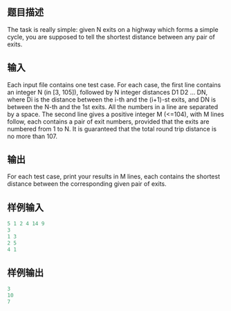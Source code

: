 ## 题目描述

The task is really simple: given N exits on a highway which forms a simple cycle, you are supposed to tell the shortest distance between any pair of exits.

## 输入

Each input file contains one test case. For each case, the first line contains an integer N (in [3, 105]), followed by N integer distances D1 D2 ... DN, where Di is the distance between the i-th and the (i+1)-st exits, and DN is between the N-th and the 1st exits. All the numbers in a line are separated by a space. The second line gives a positive integer M (<=104), with M lines follow, each contains a pair of exit numbers, provided that the exits are numbered from 1 to N. It is guaranteed that the total round trip distance is no more than 107.

## 输出

For each test case, print your results in M lines, each contains the shortest distance between the corresponding given pair of exits.

## 样例输入

```c++
5 1 2 4 14 9
3
1 3
2 5
4 1
```

## 样例输出

```c++
3
10
7
```

